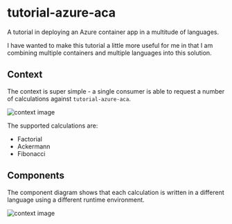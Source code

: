 # tutorial-azure-aca

A tutorial in deploying an Azure container app in a multitude of languages.

I have wanted to make this tutorial a little more useful for me in that I am combining multiple containers and multiple languages into this solution.

## Context

The context is super simple - a single consumer is able to request a number of calculations against `tutorial-azure-aca`.

![context image](http://www.plantuml.com/plantuml/proxy?cache=no&src=https://raw.githubusercontent.com/graeme-lockley/tutorial-azure-aca/main/docs/context.puml "Context")

The supported calculations are:

- Factorial
- Ackermann
- Fibonacci

## Components

The component diagram shows that each calculation is written in a different language using a different runtime environment.

![context image](http://www.plantuml.com/plantuml/proxy?cache=no&src=https://raw.githubusercontent.com/graeme-lockley/tutorial-azure-aca/main/docs/system-tutorial-azure-aca.puml "system-tutorial-azure-aca")
